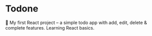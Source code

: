 # Todone
🧠 My first React project – a simple todo app with add, edit, delete &amp; complete features. Learning React basics.
